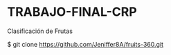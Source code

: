 # TRABAJO-FINAL-CRP
Clasificación de Frutas 

$ git clone https://github.com/Jeniffer8A/fruits-360.git
